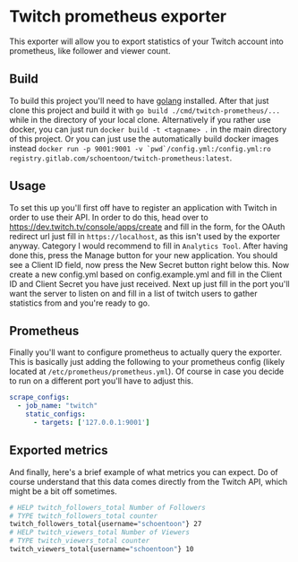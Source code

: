 # Twitch prometheus exporter

This exporter will allow you to export statistics of your Twitch account into prometheus, like follower and viewer count.

## Build

To build this project you'll need to have [golang](https://golang.org/) installed.
After that just clone this project and build it with `go build ./cmd/twitch-prometheus/...` while in the directory of your local clone.
Alternatively if you rather use docker, you can just run `docker build -t <tagname> .` in the main directory of this project.
Or you can just use the automatically build docker images instead ```docker run -p 9001:9001 -v `pwd`/config.yml:/config.yml:ro registry.gitlab.com/schoentoon/twitch-prometheus:latest```.

## Usage

To set this up you'll first off have to register an application with Twitch in order to use their API.
In order to do this, head over to <https://dev.twitch.tv/console/apps/create> and fill in the form, for the OAuth redirect url just fill in `https://localhost`, as this isn't used by the exporter anyway.
Category I would recommend to fill in `Analytics Tool`.
After having done this, press the Manage button for your new application.
You should see a Client ID field, now press the New Secret button right below this.
Now create a new config.yml based on config.example.yml and fill in the Client ID and Client Secret you have just received.
Next up just fill in the port you'll want the server to listen on and fill in a list of twitch users to gather statistics from and you're ready to go.

## Prometheus

Finally you'll want to configure prometheus to actually query the exporter.
This is basically just adding the following to your prometheus config (likely located at `/etc/prometheus/prometheus.yml`).
Of course in case you decide to run on a different port you'll have to adjust this.

```yml
scrape_configs:
  - job_name: "twitch"
    static_configs:
      - targets: ['127.0.0.1:9001']
```

## Exported metrics

And finally, here's a brief example of what metrics you can expect.
Do of course understand that this data comes directly from the Twitch API, which might be a bit off sometimes.

```bash
# HELP twitch_followers_total Number of Followers
# TYPE twitch_followers_total counter
twitch_followers_total{username="schoentoon"} 27
# HELP twitch_viewers_total Number of Viewers
# TYPE twitch_viewers_total counter
twitch_viewers_total{username="schoentoon"} 10
```

